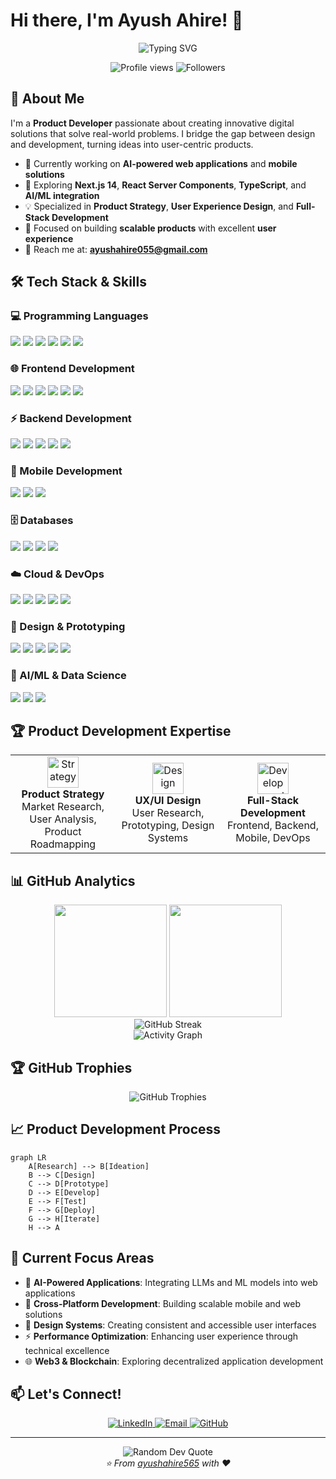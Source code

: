 # Hi there, I'm Ayush Ahire! 👋

<div align="center">
  <img src="https://readme-typing-svg.herokuapp.com?font=Fira+Code&size=30&pause=1000&color=00D9FF&center=true&vCenter=true&width=600&lines=Product+Developer+%F0%9F%9A%80;Full-Stack+Engineer+%F0%9F%92%BB;AI+%26+ML+Enthusiast+%F0%9F%A4%96;UI%2FUX+Designer+%F0%9F%8E%A8" alt="Typing SVG" />
</div>

<p align="center">
  <img src="https://komarev.com/ghpvc/?username=ayushahire565&label=Profile%20views&color=00D9FF&style=for-the-badge" alt="Profile views" />
  <img src="https://img.shields.io/github/followers/ayushahire565?label=Followers&style=for-the-badge&color=00D9FF" alt="Followers" />
</p>

## 🚀 About Me

I'm a **Product Developer** passionate about creating innovative digital solutions that solve real-world problems. I bridge the gap between design and development, turning ideas into user-centric products.

- 🔭 Currently working on **AI-powered web applications** and **mobile solutions**
- 🌱 Exploring **Next.js 14**, **React Server Components**, **TypeScript**, and **AI/ML integration**
- 💡 Specialized in **Product Strategy**, **User Experience Design**, and **Full-Stack Development**
- 🎯 Focused on building **scalable products** with excellent **user experience**
- 📧 Reach me at: **ayushahire055@gmail.com**

## 🛠️ Tech Stack & Skills

### 💻 Programming Languages
<p>
  <img src="https://img.shields.io/badge/JavaScript-F7DF1E?style=for-the-badge&logo=javascript&logoColor=black" />
  <img src="https://img.shields.io/badge/TypeScript-3178C6?style=for-the-badge&logo=typescript&logoColor=white" />
  <img src="https://img.shields.io/badge/Python-3776AB?style=for-the-badge&logo=python&logoColor=white" />
  <img src="https://img.shields.io/badge/Java-ED8B00?style=for-the-badge&logo=java&logoColor=white" />
  <img src="https://img.shields.io/badge/C++-00599C?style=for-the-badge&logo=cplusplus&logoColor=white" />
  <img src="https://img.shields.io/badge/PHP-777BB4?style=for-the-badge&logo=php&logoColor=white" />
</p>

### 🌐 Frontend Development
<p>
  <img src="https://img.shields.io/badge/React-61DAFB?style=for-the-badge&logo=react&logoColor=black" />
  <img src="https://img.shields.io/badge/Next.js-000000?style=for-the-badge&logo=nextdotjs&logoColor=white" />
  <img src="https://img.shields.io/badge/Vue.js-4FC08D?style=for-the-badge&logo=vuedotjs&logoColor=white" />
  <img src="https://img.shields.io/badge/Angular-DD0031?style=for-the-badge&logo=angular&logoColor=white" />
  <img src="https://img.shields.io/badge/TailwindCSS-38B2AC?style=for-the-badge&logo=tailwind-css&logoColor=white" />
  <img src="https://img.shields.io/badge/Bootstrap-7952B3?style=for-the-badge&logo=bootstrap&logoColor=white" />
</p>

### ⚡ Backend Development
<p>
  <img src="https://img.shields.io/badge/Node.js-339933?style=for-the-badge&logo=nodedotjs&logoColor=white" />
  <img src="https://img.shields.io/badge/Express.js-000000?style=for-the-badge&logo=express&logoColor=white" />
  <img src="https://img.shields.io/badge/Django-092E20?style=for-the-badge&logo=django&logoColor=white" />
  <img src="https://img.shields.io/badge/Flask-000000?style=for-the-badge&logo=flask&logoColor=white" />
  <img src="https://img.shields.io/badge/Laravel-FF2D20?style=for-the-badge&logo=laravel&logoColor=white" />
</p>

### 📱 Mobile Development
<p>
  <img src="https://img.shields.io/badge/React_Native-20232A?style=for-the-badge&logo=react&logoColor=61DAFB" />
  <img src="https://img.shields.io/badge/Flutter-02569B?style=for-the-badge&logo=flutter&logoColor=white" />
  <img src="https://img.shields.io/badge/Android-3DDC84?style=for-the-badge&logo=android&logoColor=white" />
</p>

### 🗄️ Databases
<p>
  <img src="https://img.shields.io/badge/MongoDB-47A248?style=for-the-badge&logo=mongodb&logoColor=white" />
  <img src="https://img.shields.io/badge/PostgreSQL-4169E1?style=for-the-badge&logo=postgresql&logoColor=white" />
  <img src="https://img.shields.io/badge/MySQL-4479A1?style=for-the-badge&logo=mysql&logoColor=white" />
  <img src="https://img.shields.io/badge/Firebase-FFCA28?style=for-the-badge&logo=firebase&logoColor=black" />
</p>

### ☁️ Cloud & DevOps
<p>
  <img src="https://img.shields.io/badge/AWS-232F3E?style=for-the-badge&logo=amazon-aws&logoColor=white" />
  <img src="https://img.shields.io/badge/Azure-0078D4?style=for-the-badge&logo=microsoft-azure&logoColor=white" />
  <img src="https://img.shields.io/badge/Google_Cloud-4285F4?style=for-the-badge&logo=google-cloud&logoColor=white" />
  <img src="https://img.shields.io/badge/Docker-2496ED?style=for-the-badge&logo=docker&logoColor=white" />
  <img src="https://img.shields.io/badge/Git-F05032?style=for-the-badge&logo=git&logoColor=white" />
</p>

### 🎨 Design & Prototyping
<p>
  <img src="https://img.shields.io/badge/Figma-F24E1E?style=for-the-badge&logo=figma&logoColor=white" />
  <img src="https://img.shields.io/badge/Adobe_Photoshop-31A8FF?style=for-the-badge&logo=adobe-photoshop&logoColor=white" />
  <img src="https://img.shields.io/badge/Adobe_Illustrator-FF9A00?style=for-the-badge&logo=adobe-illustrator&logoColor=white" />
  <img src="https://img.shields.io/badge/Framer-0055FF?style=for-the-badge&logo=framer&logoColor=white" />
  <img src="https://img.shields.io/badge/Sketch-F7B500?style=for-the-badge&logo=sketch&logoColor=black" />
</p>

### 🤖 AI/ML & Data Science
<p>
  <img src="https://img.shields.io/badge/TensorFlow-FF6F00?style=for-the-badge&logo=tensorflow&logoColor=white" />
  <img src="https://img.shields.io/badge/Pandas-150458?style=for-the-badge&logo=pandas&logoColor=white" />
  <img src="https://img.shields.io/badge/OpenAI-412991?style=for-the-badge&logo=openai&logoColor=white" />
</p>

## 🏆 Product Development Expertise

<table>
  <tr>
    <td align="center" width="33%">
      <img src="https://cdn-icons-png.flaticon.com/128/2103/2103633.png" width="50px" height="50px" alt="Strategy">
      <br><b>Product Strategy</b>
      <br>Market Research, User Analysis, Product Roadmapping
    </td>
    <td align="center" width="33%">
      <img src="https://cdn-icons-png.flaticon.com/128/3209/3209073.png" width="50px" height="50px" alt="Design">
      <br><b>UX/UI Design</b>
      <br>User Research, Prototyping, Design Systems
    </td>
    <td align="center" width="33%">
      <img src="https://cdn-icons-png.flaticon.com/128/1005/1005141.png" width="50px" height="50px" alt="Development">
      <br><b>Full-Stack Development</b>
      <br>Frontend, Backend, Mobile, DevOps
    </td>
  </tr>
</table>

## 📊 GitHub Analytics

<div align="center">
  <img height="180em" src="https://github-readme-stats.vercel.app/api?username=ayushahire565&show_icons=true&theme=tokyonight&include_all_commits=true&count_private=true"/>
  <img height="180em" src="https://github-readme-stats.vercel.app/api/top-langs/?username=ayushahire565&layout=compact&langs_count=7&theme=tokyonight"/>
</div>

<div align="center">
  <img src="https://github-readme-streak-stats.herokuapp.com/?user=ayushahire565&theme=tokyonight" alt="GitHub Streak" />
</div>

<div align="center">
  <img src="https://github-readme-activity-graph.vercel.app/graph?username=ayushahire565&theme=tokyo-night&hide_border=true" alt="Activity Graph" />
</div>

## 🏆 GitHub Trophies

<div align="center">
  <img src="https://github-profile-trophy.vercel.app/?username=ayushahire565&theme=onedark&no-frame=false&no-bg=false&margin-w=4&row=1" alt="GitHub Trophies" />
</div>

## 📈 Product Development Process

```mermaid
graph LR
    A[Research] --> B[Ideation]
    B --> C[Design]
    C --> D[Prototype]
    D --> E[Develop]
    E --> F[Test]
    F --> G[Deploy]
    G --> H[Iterate]
    H --> A
```

## 🎯 Current Focus Areas

- 🚀 **AI-Powered Applications**: Integrating LLMs and ML models into web applications
- 📱 **Cross-Platform Development**: Building scalable mobile and web solutions
- 🎨 **Design Systems**: Creating consistent and accessible user interfaces
- ⚡ **Performance Optimization**: Enhancing user experience through technical excellence
- 🌐 **Web3 & Blockchain**: Exploring decentralized application development

## 📫 Let's Connect!

<p align="center">
  <a href="https://linkedin.com/in/ayush-ahire">
    <img src="https://img.shields.io/badge/LinkedIn-0077B5?style=for-the-badge&logo=linkedin&logoColor=white" alt="LinkedIn" />
  </a>
  <a href="mailto:ayushahire055@gmail.com">
    <img src="https://img.shields.io/badge/Email-D14836?style=for-the-badge&logo=gmail&logoColor=white" alt="Email" />
  </a>
  <a href="https://github.com/ayushahire565">
    <img src="https://img.shields.io/badge/GitHub-100000?style=for-the-badge&logo=github&logoColor=white" alt="GitHub" />
  </a>
</p>

---

<div align="center">
  <img src="https://quotes-github-readme.vercel.app/api?type=horizontal&theme=tokyonight" alt="Random Dev Quote" />
</div>

<div align="center">
  <i>⭐ From <a href="https://github.com/ayushahire565">ayushahire565</a> with ❤️</i>
</div>
